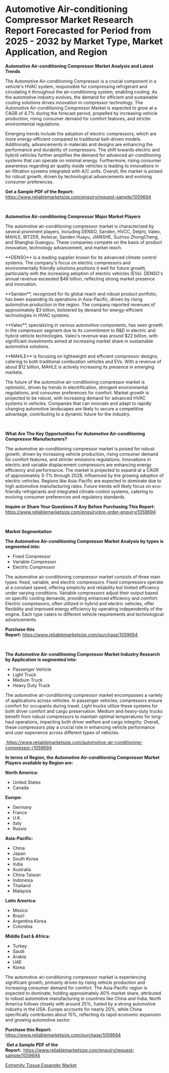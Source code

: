 <p><h1>Automotive Air-conditioning Compressor Market Research Report Forecasted for Period from 2025 -  2032 by Market Type, Market Application, and Region</h1></p><p><strong>Automotive Air-conditioning Compressor Market Analysis and Latest Trends</strong></p>
<p><p>The Automotive Air-conditioning Compressor is a crucial component in a vehicle's HVAC system, responsible for compressing refrigerant and circulating it throughout the air-conditioning system, enabling cooling. As the automotive industry evolves, the demand for efficient and sustainable cooling solutions drives innovation in compressor technology. The Automotive Air-conditioning Compressor Market is expected to grow at a CAGR of 4.7% during the forecast period, propelled by increasing vehicle production, rising consumer demand for comfort features, and stricter environmental regulations.</p><p>Emerging trends include the adoption of electric compressors, which are more energy-efficient compared to traditional belt-driven models. Additionally, advancements in materials and designs are enhancing the performance and durability of compressors. The shift towards electric and hybrid vehicles further amplifies the demand for advanced air-conditioning systems that can operate on minimal energy. Furthermore, rising consumer awareness regarding air quality inside vehicles is leading to innovations in air-filtration systems integrated with A/C units. Overall, the market is poised for robust growth, driven by technological advancements and evolving consumer preferences.</p></p>
<p><strong>Get a Sample PDF of the Report:&nbsp;</strong> <a href="https://www.reliablemarketsize.com/enquiry/request-sample/1059694?utm_campaign=2526&utm_medium=2&utm_source=Github&utm_content=ia&utm_term=22032025&utm_id=automotive-air-conditioning-compressor">https://www.reliablemarketsize.com/enquiry/request-sample/1059694</a></p>
<p>&nbsp;</p>
<p><strong>Automotive Air-conditioning Compressor Major Market Players</strong></p>
<p><p>The automotive air-conditioning compressor market is characterized by several prominent players, including DENSO, Sanden, HVCC, Delphi, Valeo, MAHLE, BITZER, Aotecar, Sanden Huayu, JIANSHE, Suzhou ZhongCheng, and Shanghai Guangyu. These companies compete on the basis of product innovation, technology advancement, and market reach.</p><p>**DENSO** is a leading supplier known for its advanced climate control systems. The company's focus on electric compressors and environmentally friendly solutions positions it well for future growth, particularly with the increasing adoption of electric vehicles (EVs). DENSO's annual revenue exceeded $48 billion, reflecting strong market presence and innovation.</p><p>**Sanden**, recognized for its global reach and robust product portfolio, has been expanding its operations in Asia-Pacific, driven by rising automotive production in the region. The company reported revenues of approximately $3 billion, bolstered by demand for energy-efficient technologies in HVAC systems.</p><p>**Valeo**, specializing in various automotive components, has seen growth in the compressor segment due to its commitment to R&D in electric and hybrid vehicle technologies. Valeo's revenue was around $22 billion, with significant investments aimed at increasing market share in sustainable automotive solutions.</p><p>**MAHLE** is focusing on lightweight and efficient compressor designs, catering to both traditional combustion vehicles and EVs. With a revenue of about $12 billion, MAHLE is actively increasing its presence in emerging markets.</p><p>The future of the automotive air-conditioning compressor market is optimistic, driven by trends in electrification, stringent environmental regulations, and consumer preferences for comfort. Market growth is projected to be robust, with increasing demand for advanced HVAC systems in vehicles. Companies that can innovate and adapt to rapidly changing automotive landscapes are likely to secure a competitive advantage, contributing to a dynamic future for the industry.</p></p>
<p>&nbsp;</p>
<p><strong>What Are The Key Opportunities For Automotive Air-conditioning Compressor Manufacturers?</strong></p>
<p><p>The automotive air-conditioning compressor market is poised for robust growth, driven by increasing vehicle production, rising consumer demand for comfort features, and stricter emissions regulations. Innovations in electric and variable displacement compressors are enhancing energy efficiency and performance. The market is projected to expand at a CAGR of approximately 5-7% through 2028, influenced by the growing adoption of electric vehicles. Regions like Asia-Pacific are expected to dominate due to high automotive manufacturing rates. Future trends will likely focus on eco-friendly refrigerants and integrated climate control systems, catering to evolving consumer preferences and regulatory standards.</p></p>
<p><strong>Inquire or Share Your Questions If Any Before Purchasing This Report:</strong> <a href="https://www.reliablemarketsize.com/enquiry/pre-order-enquiry/1059694?utm_campaign=2526&utm_medium=2&utm_source=Github&utm_content=ia&utm_term=22032025&utm_id=automotive-air-conditioning-compressor">https://www.reliablemarketsize.com/enquiry/pre-order-enquiry/1059694</a></p>
<p>&nbsp;</p>
<p><strong>Market Segmentation</strong></p>
<p><strong>The Automotive Air-conditioning Compressor Market Analysis by types is segmented into:</strong></p>
<p><ul><li>Fixed Compressor</li><li>Variable Compressor</li><li>Electric Compressor</li></ul></p>
<p><p>The automotive air-conditioning compressor market consists of three main types: fixed, variable, and electric compressors. Fixed compressors operate at a constant speed, offering simplicity and reliability but limited efficiency under varying conditions. Variable compressors adjust their output based on specific cooling demands, providing enhanced efficiency and comfort. Electric compressors, often utilized in hybrid and electric vehicles, offer flexibility and improved energy efficiency by operating independently of the engine. Each type caters to different vehicle requirements and technological advancements.</p></p>
<p><strong>Purchase this Report:&nbsp;</strong><a href="https://www.reliablemarketsize.com/purchase/1059694?utm_campaign=2526&utm_medium=2&utm_source=Github&utm_content=ia&utm_term=22032025&utm_id=automotive-air-conditioning-compressor">https://www.reliablemarketsize.com/purchase/1059694</a></p>
<p>&nbsp;</p>
<p><strong>The Automotive Air-conditioning Compressor Market Industry Research by Application is segmented into:</strong></p>
<p><ul><li>Passenger Vehicle</li><li>Light Truck</li><li>Medium Truck</li><li>Heavy Duty Truck</li></ul></p>
<p><p>The automotive air-conditioning compressor market encompasses a variety of applications across vehicles. In passenger vehicles, compressors ensure comfort for occupants during travel. Light trucks utilize these systems for both driver comfort and cargo preservation. Medium and heavy-duty trucks benefit from robust compressors to maintain optimal temperatures for long-haul operations, impacting both driver welfare and cargo integrity. Overall, these compressors play a crucial role in enhancing vehicle performance and user experience across different types of vehicles.</p></p>
<p><a href="https://www.reliablemarketsize.com/automotive-air-conditioning-compressor-r1059694?utm_campaign=2526&utm_medium=2&utm_source=Github&utm_content=ia&utm_term=22032025&utm_id=automotive-air-conditioning-compressor">&nbsp;https://www.reliablemarketsize.com/automotive-air-conditioning-compressor-r1059694</a></p>
<p><strong>In terms of Region, the Automotive Air-conditioning Compressor Market Players available by Region are:</strong></p>
<p>
    <p> <strong> North America: </strong>
        <ul>
            <li>United States</li>
            <li>Canada</li>
        </ul>
        </p> 
    <p> <strong> Europe: </strong>
        <ul>
            <li>Germany</li>
            <li>France</li>
            <li>U.K.</li>
            <li>Italy</li>
            <li>Russia</li>
        </ul>
        </p> 
    <p> <strong> Asia-Pacific: </strong>
        <ul>
            <li>China</li>
            <li>Japan</li>
            <li>South Korea</li>
            <li>India</li>
            <li>Australia</li>
            <li>China Taiwan</li>
            <li>Indonesia</li>
            <li>Thailand</li>
            <li>Malaysia</li>
        </ul>
        </p> 
    <p> <strong> Latin America: </strong>
        <ul>
            <li>Mexico</li>
            <li>Brazil</li>
            <li>Argentina Korea</li>
            <li>Colombia</li>
        </ul>
        </p> 
    <p> <strong> Middle East & Africa: </strong>
        <ul>
            <li>Turkey</li>
            <li>Saudi</li>
            <li>Arabia</li>
            <li>UAE</li>
            <li>Korea</li>
        </ul>
    </p>
    </p>
<p><p>The automotive air-conditioning compressor market is experiencing significant growth, primarily driven by rising vehicle production and increasing consumer demand for comfort. The Asia-Pacific region is expected to dominate, holding approximately 40% market share, attributed to robust automotive manufacturing in countries like China and India. North America follows closely with around 25%, fueled by a strong automotive industry in the USA. Europe accounts for nearly 20%, while China specifically contributes about 15%, reflecting its rapid economic expansion and growing automotive sector.</p></p>
<p><strong>Purchase this Report: </strong><a href="https://www.reliablemarketsize.com/purchase/1059694?utm_campaign=2526&utm_medium=2&utm_source=Github&utm_content=ia&utm_term=22032025&utm_id=automotive-air-conditioning-compressor">https://www.reliablemarketsize.com/purchase/1059694</a></p>
<p>&nbsp;<strong>Get a Sample PDF of the Report:&nbsp;&nbsp;</strong><a href="https://www.reliablemarketsize.com/enquiry/request-sample/1059694?utm_campaign=2526&utm_medium=2&utm_source=Github&utm_content=ia&utm_term=22032025&utm_id=automotive-air-conditioning-compressor">https://www.reliablemarketsize.com/enquiry/request-sample/1059694</a></p>
<p><strong></strong></p>
<p><p><a href="https://github.com/oslieselotte2192/Market-Research-Report-List-1/blob/main/extremity-tissue-expander-market.md?utm_campaign=2526&utm_medium=2&utm_source=Github&utm_content=ia&utm_term=22032025&utm_id=automotive-air-conditioning-compressor">Extremity Tissue Expander Market</a></p></p>